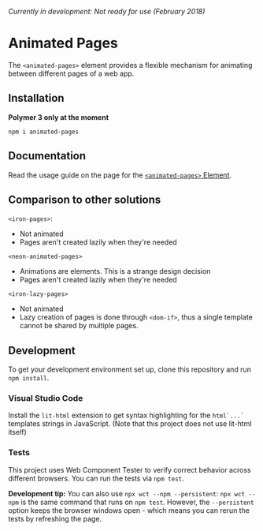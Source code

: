 *Currently in development: Not ready for use (February 2018)*

# Animated Pages
The `<animated-pages>` element provides a flexible mechanism for animating
between different pages of a web app.

## Installation
**Polymer 3 only at the moment**
```
npm i animated-pages
```

## Documentation
Read the usage guide on the page for the [`<animated-pages>` Element](https://www.webcomponents.org/element/MajorBreakfast/animated-pages/elements/animated-pages).

## Comparison to other solutions
`<iron-pages>`:
- Not animated
- Pages aren't created lazily when they're needed

`<neon-animated-pages>`
- Animations are elements. This is a strange design decision
- Pages aren't created lazily when they're needed

`<iron-lazy-pages>`
- Not animated
- Lazy creation of pages is done through `<dom-if>`, thus a single template cannot be shared by multiple pages.

## Development
To get your development environment set up, clone this repository and run `npm install`.

### Visual Studio Code
Install the `lit-html` extension to get syntax highlighting for the `` html`...` `` templates strings in JavaScript. (Note that this project does not use lit-html itself)

### Tests
This project uses Web Component Tester to verify correct behavior across different browsers.
You can run the tests via `npm test`.

**Development tip:** You can also use `npx wct --npm --persistent`: `npx wct --npm` is the same command that runs on `npm test`. However, the `--persistent` option keeps the browser windows open - which means you can rerun the tests by refreshing the page.
